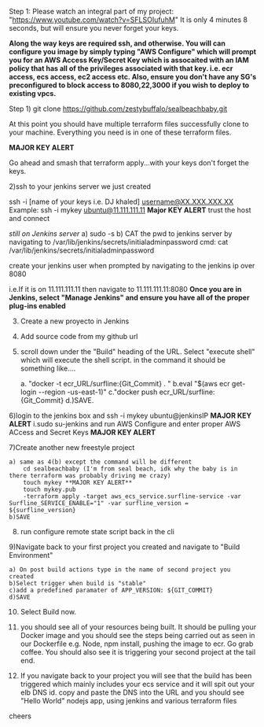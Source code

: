 Step 1: Please watch an integral part of my project: "https://www.youtube.com/watch?v=SFLSOIufuhM" It is only 4 minutes 8 seconds, but will ensure you never forget your keys.



**Along the way keys are required ssh, and otherwise. You will can configure you image by simply typing
"AWS Configure" which will prompt you for an AWS Access Key/Secret Key which is assocaited with an 
IAM policy that has all of the privileges associated with that key. i.e. ecr access, ecs access, ec2 access etc.
Also, ensure you don't have any SG's preconfigured to block access to 8080,22,3000 if you wish to deploy to existing vpcs.**

Step 1) git clone https://github.com/zestybuffalo/sealbeachbaby.git


At this point you should have multiple terraform files successfully clone to your machine. 
Everything you need is in one of these terraform files.

**MAJOR KEY ALERT**

Go ahead and smash that terraform apply...with your keys don't forget the keys.

2)ssh to your jenkins server we just created

ssh -i [name of your keys i.e. DJ khaled] username@XX.XXX.XXX.XX
Example: ssh -i mykey ubuntu@11.111.111.11 **Major KEY ALERT**
trust the host and connect

*still on Jenkins server*
a) sudo -s
b) CAT the pwd to jenkins server by navigating to /var/lib/jenkins/secrets/initialadminpassword
 cmd: cat /var/lib/jenkins/secrets/initialadminpassword

create your jenkins user when prompted by navigating to the jenkins ip over 8080

i.e.If it is on 11.111.111.11 then navigate to  11.111.111.11:8080
**Once you are in Jenkins, select "Manage Jenkins" and ensure you have all of the proper plug-ins enabled**

3) Create a new proyecto in Jenkins 

4) Add source code from my github url
	
5) scroll down under the "Build" heading of the URL. Select "execute shell" which will execute the shell script.
in the command it should be something like....

	a. "docker -t ecr_URL/surfline:{Git_Commit} . " 
	b.eval "$(aws ecr get-login --region -us-east-1)"
	c."docker push ecr_URL/surfline:{Git_Commit}
	d.)SAVE.
	
6)login to the jenkins box and ssh -i mykey ubuntu@jenkinsIP  **MAJOR KEY ALERT**
		i.sudo su-jenkins and run AWS Configure and enter proper AWS ACcess and Secret Keys **MAJOR KEY ALERT**
		
7)Create another new freestyle project

	a) same as 4(b) except the command will be different
		cd sealbeachbaby (I'm from seal beach, idk why the baby is in there terraform was probably driving me crazy)
		touch mykey **MAJOR KEY ALERT**
		touch mykey.pub
		-terraform apply -target aws_ecs_service.surfline-service -var Surfline_SERVICE_ENABLE="1" -var surfline_version = 		${surfline_version}
	b)SAVE

8) run configure remote state script back in the cli

9)Navigate back to your first project you created and navigate to "Build Environment"

	a) On post build actions type in the name of second project you created
	b)Select trigger when build is "stable"
	c)add a predefined paramater of APP_VERSION: ${GIT_COMMIT}
	d)SAVE

10) Select Build now.

11) you should see all of your resources being built. It should be pulling your Docker image and you should see the steps being carried out as seen in our Dockerfile e.g. Node, npm
install, pushing the image to ecr. Go grab coffee. You should also see it is triggering your second project at the tail end.

12) If you navigate back to your project you will see that the build has been triggered which mainly includes your ecs service and it will spit out your elb DNS id. copy and paste the DNS 
into the URL and you should see "Hello World" nodejs app, using jenkins and various terraform files



cheers
